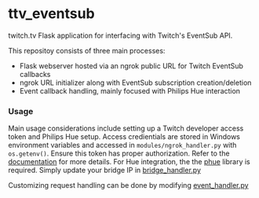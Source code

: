 # ttv_eventsub
twitch.tv Flask application for interfacing with Twitch's EventSub API.

This repositoy consists of three main processes:

- Flask webserver hosted via an ngrok public URL for Twitch EventSub callbacks
- ngrok URL initializer along with EventSub subscription creation/deletion 
- Event callback handling, mainly focused with Philips Hue interaction 

### Usage

Main usage considerations include setting up a Twitch developer access token and Philips Hue setup. 
Access credientials are stored in Windows environment variables and accessed in `modules/ngrok_handler.py` 
with `os.getenv()`. Ensure this token has proper authorization. 
Refer to the [documentation](https://dev.twitch.tv/docs/eventsub) for more details.
For Hue integration, the the [phue](https://github.com/studioimaginaire/phue) library is required. Simply update your bridge IP in [bridge_handler.py](https://github.com/austinbeauch/ttv_bot/modules/bridge_handler.py#L6)

Customizing request handling can be done by modifying [event_handler.py](https://github.com/austinbeauch/ttv_bot/modules/event_handler.py)
